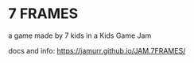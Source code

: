 # 7 FRAMES
a game made by 7 kids in a Kids Game Jam

docs and info: https://jamurr.github.io/JAM.7FRAMES/
